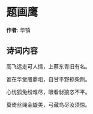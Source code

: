 # 题画鹰

**作者**: 华镇

## 诗词内容

高飞远走可人情，上蔡东青旧有名。

谁在华堂餍鼎俎，自甘平野掠柴荆。

心忧狐兔纷难尽，眼看豺狼恣不平。

莫倚丝绳金縼美，弓藏鸟尽汝须惊。

